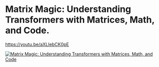 # Matrix Magic: Understanding Transformers with Matrices, Math, and Code.

https://youtu.be/aXLIebCK0pE

[![Matrix Magic: Understanding Transformers with Matrices, Math, and Code](https://img.youtube.com/vi/aXLIebCK0pE/0.jpg)](https://www.youtube.com/watch?v=aXLIebCK0pE)
